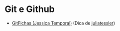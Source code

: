# Git e Github

- [GitFichas (Jessica Temporal)](https://gitfichas.com/) (Dica de [juliatessler](https://github.com/juliatessler))
